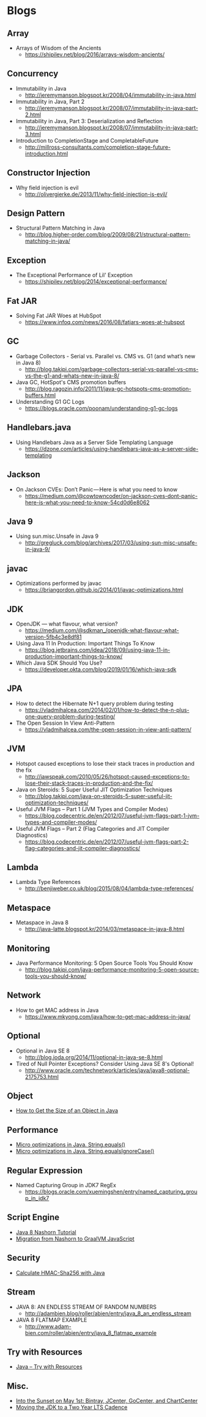 # Blogs
## Array
* Arrays of Wisdom of the Ancients
  * https://shipilev.net/blog/2016/arrays-wisdom-ancients/

## Concurrency
* Immutability in Java
  * http://jeremymanson.blogspot.kr/2008/04/immutability-in-java.html
* Immutability in Java, Part 2
  * http://jeremymanson.blogspot.kr/2008/07/immutability-in-java-part-2.html
* Immutability in Java, Part 3: Deserialization and Reflection
  * http://jeremymanson.blogspot.kr/2008/07/immutability-in-java-part-3.html
* Introduction to CompletionStage and CompletableFuture
  * http://millross-consultants.com/completion-stage-future-introduction.html

## Constructor Injection
* Why field injection is evil
  * http://olivergierke.de/2013/11/why-field-injection-is-evil/

## Design Pattern
* Structural Pattern Matching in Java
  * http://blog.higher-order.com/blog/2009/08/21/structural-pattern-matching-in-java/

## Exception
* The Exceptional Performance of Lil' Exception
  * https://shipilev.net/blog/2014/exceptional-performance/

## Fat JAR
* Solving Fat JAR Woes at HubSpot
  * https://www.infoq.com/news/2016/08/fatjars-woes-at-hubspot

## GC
* Garbage Collectors - Serial vs. Parallel vs. CMS vs. G1 (and what’s new in Java 8)
  * http://blog.takipi.com/garbage-collectors-serial-vs-parallel-vs-cms-vs-the-g1-and-whats-new-in-java-8/
* Java GC, HotSpot's CMS promotion buffers
  * http://blog.ragozin.info/2011/11/java-gc-hotspots-cms-promotion-buffers.html
* Understanding G1 GC Logs
  * https://blogs.oracle.com/poonam/understanding-g1-gc-logs

## Handlebars.java
* Using Handlebars Java as a Server Side Templating Language
  * https://dzone.com/articles/using-handlebars-java-as-a-server-side-templating

## Jackson
* On Jackson CVEs: Don’t Panic — Here is what you need to know
  * https://medium.com/@cowtowncoder/on-jackson-cves-dont-panic-here-is-what-you-need-to-know-54cd0d6e8062

## Java 9
* Using sun.misc.Unsafe in Java 9
  * http://gregluck.com/blog/archives/2017/03/using-sun-misc-unsafe-in-java-9/

## javac
* Optimizations performed by javac
  * https://briangordon.github.io/2014/01/javac-optimizations.html

## JDK
* OpenJDK — what flavour, what version?
  * https://medium.com/@sdkman_/openjdk-what-flavour-what-version-5fb4c3e8df81
* Using Java 11 In Production: Important Things To Know
  * https://blog.jetbrains.com/idea/2018/09/using-java-11-in-production-important-things-to-know/
* Which Java SDK Should You Use?
  * https://developer.okta.com/blog/2019/01/16/which-java-sdk

## JPA
* How to detect the Hibernate N+1 query problem during testing
  * https://vladmihalcea.com/2014/02/01/how-to-detect-the-n-plus-one-query-problem-during-testing/
* The Open Session In View Anti-Pattern
  * https://vladmihalcea.com/the-open-session-in-view-anti-pattern/

## JVM
* Hotspot caused exceptions to lose their stack traces in production and the fix
  * http://jawspeak.com/2010/05/26/hotspot-caused-exceptions-to-lose-their-stack-traces-in-production-and-the-fix/
* Java on Steroids: 5 Super Useful JIT Optimization Techniques
  * http://blog.takipi.com/java-on-steroids-5-super-useful-jit-optimization-techniques/
* Useful JVM Flags – Part 1 (JVM Types and Compiler Modes)
  * https://blog.codecentric.de/en/2012/07/useful-jvm-flags-part-1-jvm-types-and-compiler-modes/
* Useful JVM Flags – Part 2 (Flag Categories and JIT Compiler Diagnostics)
  * https://blog.codecentric.de/en/2012/07/useful-jvm-flags-part-2-flag-categories-and-jit-compiler-diagnostics/

## Lambda
* Lambda Type References
  * http://benjiweber.co.uk/blog/2015/08/04/lambda-type-references/

## Metaspace
* Metaspace in Java 8
  * http://java-latte.blogspot.kr/2014/03/metaspace-in-java-8.html

## Monitoring
* Java Performance Monitoring: 5 Open Source Tools You Should Know
  * http://blog.takipi.com/java-performance-monitoring-5-open-source-tools-you-should-know/

## Network
* How to get MAC address in Java
  * https://www.mkyong.com/java/how-to-get-mac-address-in-java/

## Optional
* Optional in Java SE 8
  * http://blog.joda.org/2014/11/optional-in-java-se-8.html
* Tired of Null Pointer Exceptions? Consider Using Java SE 8's Optional!
  * http://www.oracle.com/technetwork/articles/java/java8-optional-2175753.html

## Object
* [How to Get the Size of an Object in Java](https://www.baeldung.com/java-size-of-object)

## Performance
* [Micro optimizations in Java. String.equals()](https://medium.com/javarevisited/micro-optimizations-in-java-string-equals-22be19fd8416)
* [Micro optimizations in Java. String.equalsIgnoreCase()](https://medium.com/javarevisited/micro-optimizations-in-java-string-equalsignorecase-ea25dfb03f95)

## Regular Expression
* Named Capturing Group in JDK7 RegEx
  * https://blogs.oracle.com/xuemingshen/entry/named_capturing_group_in_jdk7

## Script Engine
* [Java 8 Nashorn Tutorial](http://winterbe.com/posts/2014/04/05/java8-nashorn-tutorial/)
* [Migration from Nashorn to GraalVM JavaScript](https://golb.hplar.ch/2020/04/java-javascript-engine.html)

## Security
* [Calculate HMAC-Sha256 with Java](https://sorenpoulsen.com/calculate-hmac-sha256-with-java)

## Stream
* JAVA 8: AN ENDLESS STREAM OF RANDOM NUMBERS
  * http://adambien.blog/roller/abien/entry/java_8_an_endless_stream
* JAVA 8 FLATMAP EXAMPLE
  * http://www.adam-bien.com/roller/abien/entry/java_8_flatmap_example

## Try with Resources
* [Java – Try with Resources](https://www.baeldung.com/java-try-with-resources)

## Misc.
* [Into the Sunset on May 1st: Bintray, JCenter, GoCenter, and ChartCenter](https://jfrog.com/blog/into-the-sunset-bintray-jcenter-gocenter-and-chartcenter/)
* [Moving the JDK to a Two Year LTS Cadence](https://blogs.oracle.com/java/post/moving-the-jdk-to-a-two-year-lts-cadence)
